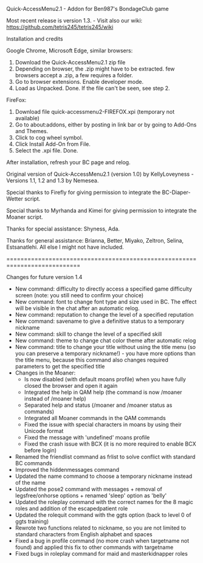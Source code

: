 Quick-AccessMenu2.1 - Addon for Ben987's BondageClub game 

Most recent release is version 1.3. - Visit also our wiki: https://github.com/tetris245/tetris245/wiki

Installation and credits

Google Chrome, Microsoft Edge, similar browsers:
1. Download the Quick-AccessMenu2.1 zip file
2. Depending on browser, the .zip might have to be extracted. few browsers accept a .zip, a few requires a folder.
3. Go to browser extensions. Enable developer mode.
4. Load as Unpacked. Done. If the file can't be seen, see step 2.

FireFox:
1. Download file quick-accessmenu2-FIREFOX.xpi (temporary not available)
2. Go to about:addons, either by posting in link bar or by going to Add-Ons and Themes.
3. Click to cog wheel symbol.
4. Click Install Add-On from File.
5. Select the .xpi file. Done.

After installation, refresh your BC page and relog.

Original version of Quick-AccessMenu2.1 (version 1.0) by KellyLoveyness - Versions 1.1, 1.2 and 1.3 by Nemesea.

Special thanks to Firefly for giving permission to integrate the BC-Diaper-Wetter script.

Special thanks to Myrhanda and Kimei for giving permission to integrate the Moaner script.

Thanks for special assistance:
Shyness, Ada.

Thanks for general assistance:
Brianna, Better, Miyako, Zeltron, Selina, Estsanatlehi.
All else I might not have included.

===========================================================================

Changes for future version 1.4

* New command: difficulty to directly access a specified game difficulty screen (note: you still need to confirm your choice)
* New command: font to change font type and size used in BC. The effect will be visible in the chat after an automatic relog.
* New command: reputation to change the level of a specified reputation
* New command: savename to give a definitive status to a temporary nickname
* New command: skill to change the level of a specified skill
* New command: theme to change chat color theme after automatic relog
* New command: title to change your title without using the title menu (so you can preserve a temporary nickname!) - you have more options than the title menu, because this command also changes required parameters to get the specified title
* Changes in the Moaner: 
  - Is now disabled (with default moans profile) when you have fully closed the browser and open it again
  - Integrated the help in QAM help (the command is now /moaner instead of /moaner help)
  - Separated help and status (/moaner and /moaner status as commands)
  - Integrated all Moaner commands in the QAM commands
  - Fixed the issue with special characters in moans by using their Unicode format
  - Fixed the message with 'undefined' moans profile
  - Fixed the crash issue with BCX (it is no more required to enable BCX before login)
* Renamed the friendlist command as frlist to solve conflict with standard BC commands
* Improved the hiddenmessages command
* Updated the name command to choose a temporary nickname instead of the name
* Updated the pose2 command with messages + removal of legsfree/onhorse options + renamed 'sleep' option as 'belly'
* Updated the roleplay command with the correct names for the 8 magic roles and addition of the escapedpatient role
* Updated the rolequit command with the ggts option (back to level 0 of ggts training)
* Rewrote two functions related to nickname, so you are not limited to standard characters from English alphabet and spaces
* Fixed a bug in profile command (no more crash when targetname not found) and applied this fix to other commands with targetname
* Fixed bugs in roleplay command for maid and masterkidnapper roles
 


